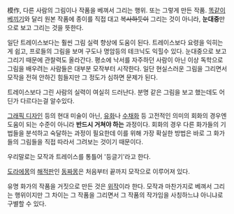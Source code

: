 模作, 다른 사람의 그림이나 작품을 베껴서 그리는 행위. 또는 그렇게 만든 작품. [똑같이베끼기](%ED%8A%B8%EB%A0%88%EC%9D%B4%EC%8A%A4.md)와 달리 원본 작품에 종이를 직접 대고
<del>복사하듯이</del> 그리는 것이 아니라, **눈대중**만으로 보고 그리는 것을 뜻한다.

일단 트레이스보다는 훨씬 그림 실력 향상에 도움이 된다. 트레이스보다 요령을 익히는게 쉽고, 프로들의 그림을 보며 구도나 명암등의 테크닉도
익힐수 있다. 눈대중으로 보고 그리기 때문에 관찰력도 올라간다. 평소에 낙서를 자주하던 사람이 아닌 이상 독학으로 그림을 배우려는 사람들은
대부분 모작부터 시작한다. 일단 현실스러운 그림을 그리면서 모작을 전혀 안하긴 힘들지만 그 정도가 심하면 문제가 된다.

트레이스보다 그린 사람의 실력이 여실히 드러난다. 분명 같은 그림을 보고 했는데도 어딘가 다르다는걸 알수있다.

[그래픽 디자인](%EA%B7%B8%EB%9E%98%ED%94%BD%20%EB%94%94%EC%9E%90%EC%9D%B8.md) 등의
현대 미술이 아닌, [유화](%EC%9C%A0%ED%99%94.md)나
[수채화](%EC%88%98%EC%B1%84%ED%99%94.md) 등 고전적인 의미의 회화의 경우엔 도움이 되는 수준이 아니라
**반드시 거쳐야 하는** 과정이다. 회화의 경우 다른 화가들의 기법들을 분석하고 숙달하는 과정이 필요한데 이를 위해 가장 확실한 방법은
바로 그 화가들의 그림들을 직접 따라서 그려보는 것이기 때문이다.

우리말로는 모작과 트레이스를 통틀어 '등글기'라고 한다.

[도라에몽](%EB%8F%84%EB%9D%BC%EC%97%90%EB%AA%BD.md)의
[해적판](%ED%95%B4%EC%A0%81%ED%8C%90.md)인
[동짜몽](%EB%8F%99%EC%A7%9C%EB%AA%BD.md)은 처음부터 끝까지 모작으로 이루어져 있다.

유명 화가의 작품을 거짓으로 만든 것은 [위작](%EC%9C%84%EC%9E%91.md)이라 한다. 모작과 마찬가지로 베껴서 그리는
행위이지만 그 차이는 그 작품을 그리면서 그 작품의 작가임을 사칭하느냐 아니냐로 구별할 수 있다.

